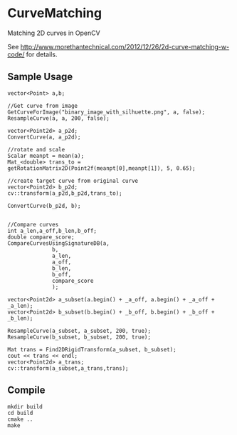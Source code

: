 CurveMatching
=============

Matching 2D curves in OpenCV


See http://www.morethantechnical.com/2012/12/26/2d-curve-matching-w-code/ for details.

Sample Usage
------------

	vector<Point> a,b;

	//Get curve from image
	GetCurveForImage("binary_image_with_silhuette.png", a, false);
	ResampleCurve(a, a, 200, false);
	
	vector<Point2d> a_p2d;
	ConvertCurve(a, a_p2d);
	
	//rotate and scale
	Scalar meanpt = mean(a);
	Mat_<double> trans_to = getRotationMatrix2D(Point2f(meanpt[0],meanpt[1]), 5, 0.65);

	//create target curve from original curve
	vector<Point2d> b_p2d;
	cv::transform(a_p2d,b_p2d,trans_to);
	
	ConvertCurve(b_p2d, b);


	//Compare curves
	int a_len,a_off,b_len,b_off;
	double compare_score;
	CompareCurvesUsingSignatureDB(a, 
				  b,
				  a_len,
				  a_off,
				  b_len,
				  b_off,
				  compare_score
				  );

	vector<Point2d> a_subset(a.begin() + _a_off, a.begin() + _a_off + _a_len);
	vector<Point2d> b_subset(b.begin() + _b_off, b.begin() + _b_off + _b_len);
	
	ResampleCurve(a_subset, a_subset, 200, true);
	ResampleCurve(b_subset, b_subset, 200, true);
	
	Mat trans = Find2DRigidTransform(a_subset, b_subset);
	cout << trans << endl;
	vector<Point2d> a_trans;
	cv::transform(a_subset,a_trans,trans);



Compile
-------
	mkdir build
	cd build
	cmake ..
	make

